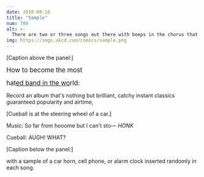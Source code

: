 ```yaml
---
date: 2010-08-16
title: "Sample"
num: 780
alt: >-
  There are two or three songs out there with beeps in the chorus that sound exactly like the clock radio alarm I had in high school, and hearing it makes me think my life since junior year has been a dream I'm about to wake up from.
img: https://imgs.xkcd.com/comics/sample.png
---
```

[Caption above the panel:]

<big>How to become the most</big>

<big>hat<u>ed band in the wo</u>rld:</big>

Record an album that's nothing but brilliant, catchy instant classics guaranteed popularity and airtime,

[Cueball is at the steering wheel of a car.]

Music: So far from hooome but I can't sto— *HONK*

Cueball: AUGH! WHAT?

[Caption below the panel:]

with a sample of a car horn, cell phone, or alarm clock inserted randomly in each song.